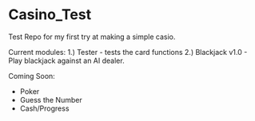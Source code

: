 # Casino_Test
Test Repo for my first try at making a simple casio. 

Current modules:
1.) Tester - tests the card functions
2.) Blackjack v1.0 - Play blackjack against an AI dealer. 

Coming Soon:
- Poker
- Guess the Number
- Cash/Progress
